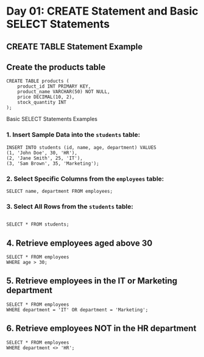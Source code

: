 # Day 01: CREATE Statement and Basic SELECT Statements

## CREATE TABLE Statement Example
## Create the products table

```
CREATE TABLE products (
    product_id INT PRIMARY KEY,
    product_name VARCHAR(50) NOT NULL,
    price DECIMAL(10, 2),
    stock_quantity INT
);
```
Basic SELECT Statements Examples

### 1. Insert Sample Data into the `students` table:
```
INSERT INTO students (id, name, age, department) VALUES
(1, 'John Doe', 30, 'HR'),
(2, 'Jane Smith', 25, 'IT'),
(3, 'Sam Brown', 35, 'Marketing');
```
### 2. Select Specific Columns from the `employees` table:
```
SELECT name, department FROM employees;
```

### 3. Select All Rows from the `students` table:
```

SELECT * FROM students;
```
## 4. Retrieve employees aged above 30
```
SELECT * FROM employees
WHERE age > 30;
```
## 5. Retrieve employees in the IT or Marketing department
```
SELECT * FROM employees
WHERE department = 'IT' OR department = 'Marketing';
```
## 6. Retrieve employees NOT in the HR department
```
SELECT * FROM employees
WHERE department <> 'HR';
```
